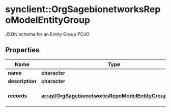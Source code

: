 # synclient::OrgSagebionetworksRepoModelEntityGroup

JSON schema for an Entity Group POJO

## Properties
Name | Type | Description | Notes
------------ | ------------- | ------------- | -------------
**name** | **character** |  | [optional] 
**description** | **character** |  | [optional] 
**records** | [**array[OrgSagebionetworksRepoModelEntityGroupRecord]**](org.sagebionetworks.repo.model.EntityGroupRecord.md) | The set of EntityGroupRecords for this group. | [optional] 


